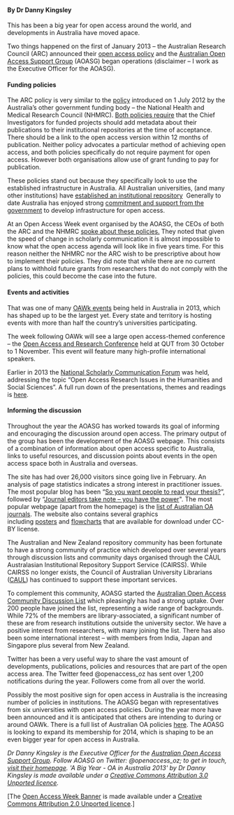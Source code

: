 <html><body><h4>By Dr Danny Kingsley</h4>

This has been a big year for open access around the world, and developments in Australia have moved apace.



Two things happened on the first of January 2013 – the Australian Research Council (ARC) announced their <a href="http://www.arc.gov.au/applicants/open_access.htm" target="_blank">open access policy</a> and the <a href="http://aoasg.org.au" target="_blank">Australian Open Access Support Group</a> (AOASG) began operations (disclaimer – I work as the Executive Officer for the AOASG).

<h4>Funding policies</h4>

The ARC policy is very similar to the <a href="http://www.nhmrc.gov.au/grants/policy/dissemination-research-findings" target="_blank">policy</a> introduced on 1 July 2012 by the Australia’s other government funding body – the National Health and Medical Research Council (NHMRC). <a href="http://aoasg.org.au/resources/comparison-of-arc-nhmrc-policies/" target="_blank">Both policies require</a> that the Chief Investigators for funded projects should add metadata about their publications to their institutional repositories at the time of acceptance. There should be a link to the open access version within 12 months of publication. Neither policy advocates a particular method of achieving open access, and both policies specifically do not require payment for open access. However both organisations allow use of grant funding to pay for publication.



These policies stand out because they specifically look to use the established infrastructure in Australia. All Australian universities, (and many other institutions) have <a href="http://aoasg.org.au/open-access-repositories-at-australian-institutions/." target="_blank">established an institutional repository</a>  Generally to date Australia has enjoyed strong <a href="http://aoasg.org.au/2013/03/19/centrally-supported-open-access-initiatives-in-australia/" target="_blank">commitment and support from the government</a> to develop infrastructure for open access.



At an Open Access Week event organised by the AOASG, the CEOs of both the ARC and the NHMRC <a href="https://www.youtube.com/watch?v=2Kcj8j3LyBQ" target="_blank">spoke about these policies.</a> They noted that given the speed of change in scholarly communication it is almost impossible to know what the open access agenda will look like in five years time. For this reason neither the NHMRC nor the ARC wish to be prescriptive about how to implement their policies. They did note that while there are no current plans to withhold future grants from researchers that do not comply with the policies, this could become the case into the future.

<h4>Events and activities</h4>

That was one of many <a href="http://aoasg.org.au/oawk-events-2013/" target="_blank">OAWk events</a> being held in Australia in 2013, which has shaped up to be the largest yet. Every state and territory is hosting events with more than half the country’s universities participating.



The week following OAWk will see a large open access-themed conference – the <a href="http://www.oar2013.qut.edu.au" target="_blank">Open Access and Research Conference</a> held at QUT from 30 October to 1 November. This event will feature many high-profile international speakers.



Earlier in 2013 the <a href="http://www.humanities.org.au/About/AlliedOrganisations/NationalScholarlyCommunicationsForum.aspx" target="_blank">National Scholarly Communication Forum</a> was held, addressing the topic “Open Access Research Issues in the Humanities and Social Sciences”. A full run down of the presentations, themes and readings is <a href="http://aoasg.org.au/2013/05/16/notes-from-the-national-scholarly-communication-forum-may-3-2013/" target="_blank">here</a>.

<h4>Informing the discussion</h4>

Throughout the year the AOASG has worked towards its goal of informing and encouraging the discussion around open access. The primary output of the group has been the development of the AOASG webpage. This consists of a combination of information about open access specific to Australia, links to useful resources, and discussion points about events in the open access space both in Australia and overseas.



The site has had over 26,000 visitors since going live in February. An analysis of page statistics indicates a strong interest in practitioner issues. The most popular blog has been “<a href="http://aoasg.org.au/2013/04/10/so-you-want-people-to-read-your-thesis/" target="_blank">So you want people to read your thesis?</a>”, followed by “<a href="http://aoasg.org.au/2013/03/25/journal-editors-take-note-you-have-the-power/" target="_blank">Journal editors take note – you have the power</a>". The most popular webpage (apart from the homepage) is the <a href="http://aoasg.org.au/open-access-in-action/australian-oa-journals/" target="_blank">list of Australian OA journals</a>. The website also contains several graphics including <a href="http://aoasg.org.au/how-to-make-research-oa/" target="_blank">posters</a> and <a href="http://aoasg.org.au/resources/policy-compliance-decision-tree/" target="_blank">flowcharts</a> that are available for download under CC-BY license.



The Australian and New Zealand repository community has been fortunate to have a strong community of practice which developed over several years through discussion lists and community days organised through the CAUL Australasian Institutional Repository Support Service (CAIRSS). While CAIRSS no longer exists, the Council of Australian University Librarians (<a href="http://www.caul.edu.au" target="_blank">CAUL</a>) has continued to support these important services.



To complement this community, AOASG started the <a href="http://mailman.anu.edu.au/mailman/listinfo/australian_oa_community" target="_blank">Australian Open Access Community Discussion List</a> which pleasingly has had a strong uptake. Over 200 people have joined the list, representing a wide range of backgrounds. While 72% of the members are library-associated, a significant number of these are from research institutions outside the university sector. We have a positive interest from researchers, with many joining the list. There has also been some international interest – with members from India, Japan and Singapore plus several from New Zealand.



Twitter has been a very useful way to share the vast amount of developments, publications, policies and resources that are part of the open access area. The Twitter feed @openaccess_oz has sent over 1,200 notifications during the year. Followers come from all over the world.



Possibly the most positive sign for open access in Australia is the increasing number of policies in institutions. The AOASG began with representatives from six universities with open access policies. During the year more have been announced and it is anticipated that others are intending to during or around OAWk. There is a full list of Australian OA policies <a href="http://aoasg.org.au/resources/" target="_blank">here</a>. The AOASG is looking to expand its membership for 2014, which is shaping to be an even bigger year for open access in Australia.



<em>Dr Danny Kingsley is the Executive Officer for the <a href="wwww.aoasg.org.au" target="_blank">Australian Open Access Support Group</a>. Follow AOASG on Twitter: @openaccess_oz; to get in touch, <a href="http://aoasg.org.au/contact-us/" target="_blank">visit their homepage</a>. 'A Big Year - OA in Australia 2013' by Dr Danny Kingsley is made available under a <a href="http://creativecommons.org/licenses/by/3.0/" target="_blank">Creative Commons Attribution 3.0 Unported licence</a>. </em>



[The <a href="http://www.openaccessweek.org/page/downloads-2" target="_blank">Open Access Week Banner</a> is made available under a <a href="http://creativecommons.org/licenses/by/2.0/" target="_blank">Creative Commons Attribution 2.0 Unported licence</a>.]</body></html>